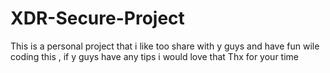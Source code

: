 # XDR-Secure-Project
This is a personal project that i like too share with y guys and have fun wile coding this , if y guys have any tips i would love that 
Thx for your time